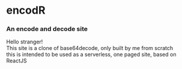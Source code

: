 # encodR
### An encode and decode site

Hello stranger!  
This site is a clone of base64decode, only built by me from scratch  
this is intended to be used as a serverless, one paged site, based on ReactJS
